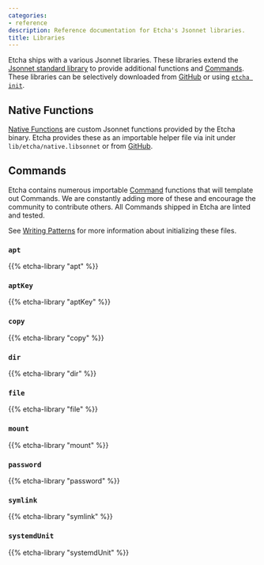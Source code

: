 ```yaml
---
categories:
- reference
description: Reference documentation for Etcha's Jsonnet libraries.
title: Libraries
---
```


Etcha ships with a various Jsonnet libraries.  These libraries extend the [Jsonnet standard library](../jsonnet#standard-library) to provide additional functions and [Commands](../commands).  These libraries can be selectively downloaded from [GitHub](https://github.com/candiddev/etcha/tree/main/go/initdir/lib/etcha) or using [`etcha init`](../cli#init).

## Native Functions

[Native Functions](../jsonnet#native-functions) are custom Jsonnet functions provided by the Etcha binary.  Etcha provides these as an importable helper file via init under `lib/etcha/native.libsonnet` or from [GitHub](https://github.com/candiddev/shared/go/jsonnet/native.libsonnet).

## Commands

Etcha contains numerous importable [Command](../commands) functions that will template out Commands.  We are constantly adding more of these and encourage the community to contribute others.  All Commands shipped in Etcha are linted and tested.

See [Writing Patterns](../../guides/writing-patterns) for more information about initializing these files.

### `apt`
{{% etcha-library "apt" %}}

### `aptKey`
{{% etcha-library "aptKey" %}}

### `copy`
{{% etcha-library "copy" %}}

### `dir`
{{% etcha-library "dir" %}}

### `file`
{{% etcha-library "file" %}}

### `mount`
{{% etcha-library "mount" %}}

### `password`
{{% etcha-library "password" %}}

### `symlink`
{{% etcha-library "symlink" %}}

### `systemdUnit`
{{% etcha-library "systemdUnit" %}}




